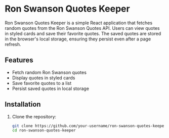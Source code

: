 # Ron Swanson Quotes Keeper

Ron Swanson Quotes Keeper is a simple React application that fetches random quotes from the Ron Swanson Quotes API. Users can view quotes in styled cards and save their favorite quotes. The saved quotes are stored in the browser's local storage, ensuring they persist even after a page refresh.

## Features

- Fetch random Ron Swanson quotes
- Display quotes in styled cards
- Save favorite quotes to a list
- Persist saved quotes in local storage

## Installation

1. Clone the repository:
   ```bash
   git clone https://github.com/your-username/ron-swanson-quotes-keeper.git
   cd ron-swanson-quotes-keeper
